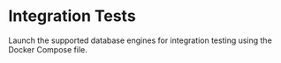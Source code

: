 # Integration Tests

Launch the supported database engines for integration testing using the Docker Compose file.
